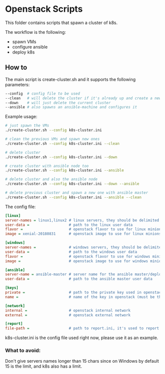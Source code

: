 # Openstack Scripts

This folder contains scripts that spawn a cluster of k8s.

The workflow is the following:
  - spawn VMs
  - configure ansible
  - deploy k8s
  
## How to

The main script is create-cluster.sh and it supports the following parameters:

```bash
--config  # config file to be used
--clean   # will delete the cluster if it's already up and create a new one
--down    # will just delete the current cluster
--ansible # also spawns an ansible-machine and configures it
```

Example usage:

```bash
# just spawn the VMs
./create-cluster.sh --config k8s-cluster.ini

# clean the previous VMs and spawn new ones
./create-cluster.sh --config k8s-cluster.ini --clean

# delete cluster
./create-cluster.sh --config k8s-cluster.ini --down

# create cluster with ansible node too
./create-cluster.sh --config k8s-cluster.ini --ansible

# delete cluster and also the ansible node
./create-cluster.sh --config k8s-cluster.ini --down --ansible

# delete previous cluster and spawn a new one with ansible master
./create-cluster.sh --config k8s-cluster.ini --ansible --clean
```

The config file:

```ini
[linux]
server-names = linux1,linux2 # linux servers, they should be delimited with "," char and contain no spaces
user-data =                  # path to the linux user data
flavor =                     # openstack flavor to use for linux minions
image = xenial-20180831      # openstack image to use for linux minions

[windows]
server-names =               # windows servers, they should be delimited with "," char and contain no spaces
user-data =                  # path to the windows user data
flavor =                     # openstack flavor to use for windows minions
image =                      # openstack image to use for windows minions

[ansible]
server-name = ansible-master # server name for the ansible master/deployer
user-data =                  # path to the ansible master user data

[keys]
private =                    # path to the private key used in openstack
name =                       # name of the key in openstack (must be the public pair of the private one)

[network]
internal =                   # openstack internal network
external =                   # openstack external network

[report]
file-path =                  # path to report.ini, it's used to report nodes to the ansible master machine
```
k8s-cluster.ini is the config file used right now, please use it as an example.

### What to avoid:

Don't give servers names longer than 15 chars since on Windows by default 15 is the limit, and k8s also has a limit.
